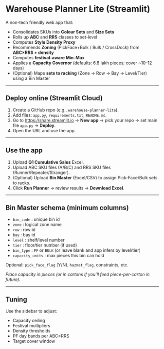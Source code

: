 # Warehouse Planner Lite (Streamlit)

A non-tech friendly web app that:
- Consolidates SKUs into **Colour Sets** and **Size Sets**
- Rolls up **ABC** and **RRS** classes to set-level
- Computes **Style Density Proxy**
- Recommends **Zoning** (PickFace+Bulk / Bulk / CrossDock) from **ABC×RRS + density**
- Computes **festival-aware Min–Max**
- Applies a **Capacity Governor** (defaults: 6.8 lakh pieces; cover ~10–12 days)
- (Optional) Maps **sets to racking** (Zone → Row → Bay → Level/Tier) using a Bin Master

---

## Deploy online (Streamlit Cloud)
1. Create a GitHub repo (e.g., `warehouse-planner-lite`).
2. Add files: `app.py`, `requirements.txt`, `README.md`.
3. Go to https://share.streamlit.io → **New app** → pick your repo → set main file `app.py` → **Deploy**.
4. Open the URL and use the app.

---

## Use the app
1. Upload **Q1 Cumulative Sales** Excel.
2. Upload ABC SKU files (A/B/C) and RRS SKU files (Runner/Repeater/Stranger).
3. (Optional) Upload **Bin Master** (Excel/CSV) to assign Pick-Face/Bulk sets to racks.
4. Click **Run Planner** → review results → **Download Excel**.

---

## Bin Master schema (minimum columns)
- `bin_code` : unique bin id
- `zone` : logical zone name
- `row` : row id
- `bay` : bay id
- `level` : shelf/level number
- `tier` : floor/tier number (if used)
- `bin_type` : `PF` or `BULK` (or leave blank and app infers by level/tier)
- `capacity_units` : max pieces this bin can hold

Optional: `pick_face_flag` (Y/N), `hazmat_flag`, constraints, etc.

*Place capacity in pieces (or in cartons if you’ll feed piece-per-carton in future).*

---

## Tuning
Use the sidebar to adjust:
- Capacity ceiling
- Festival multipliers
- Density thresholds
- PF day bands per ABC×RRS
- Target cover window


